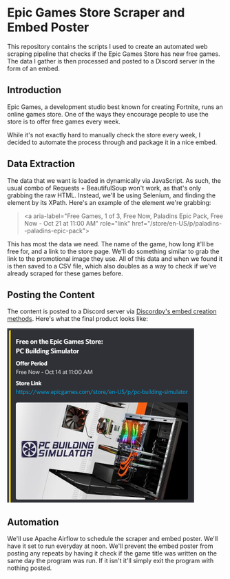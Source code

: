 # Epic Games Store Scraper and Embed Poster
 This repository contains the scripts I used to create an automated web scraping pipeline that checks if the Epic Games Store has new free games. 
 The data I gather is then processed and posted to a Discord server in the form of an embed. 
## Introduction
Epic Games, a development studio best known for creating Fortnite, runs an online games store. One of the ways they encourage people to use the store is to offer free games every week. 

While it's not exactly hard to manually check the store every week, I decided to automate the process through and package it in a nice embed.
## Data Extraction
The data that we want is loaded in dynamically via JavaScript. As such, the usual combo of Requests + BeautifulSoup won't work, as that's only grabbing the raw HTML. Instead, we'll be using Selenium, and finding the element by its XPath. Here's an example of the element we're grabbing:

><a aria-label="Free Games, 1 of 3, Free Now, Paladins Epic Pack, Free Now - Oct 21 at 11:00 AM" role="link" href="/store/en-US/p/paladins--paladins-epic-pack"\>

This has most the data we need. The name of the game, how long it'll be free for, and a link to the store page. We'll do something similar to grab the link to the promotional image they use.
All of this data and when we found it is then saved to a CSV file, which also doubles as a way to check if we've already scraped for these games before.

## Posting the Content
The content is posted to a Discord server via [Discordpy's embed creation methods](https://discordpy.readthedocs.io/en/stable/api.html#embed). Here's what the final product looks like:

![embed](README_Images/Embed_Example.png)

## Automation

We'll use Apache Airflow to schedule the scraper and embed poster. We'll have it set to run everyday at noon. We'll prevent the embed poster from posting any repeats by having it check if the game title was written on the same day the program was run. If it isn't it'll simply exit the program with nothing posted.
